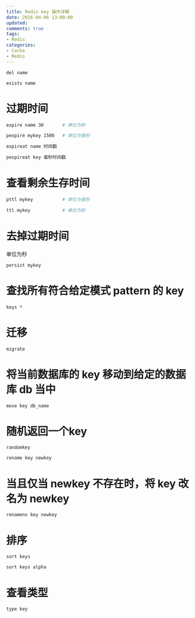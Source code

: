 ```yaml
---
title: Redis key 操作详解
date: 2016-04-06 13:00:00
updated:
comments: true
tags:
- Redis
categories:
- Cache
- Redis
---
```


`del name`

`exists name`

<!--more-->

# 过期时间

```bash
expire name 30       # 单位为秒

pexpire mykey 1500   # 单位为毫秒

expireat name 时间戳

pexpireat key 毫秒时间戳
```

# 查看剩余生存时间

```bash
pttl mykey           # 单位为毫秒

ttl mykey            # 单位为秒
```

# 去掉过期时间

单位为秒

`persist mykey`

# 查找所有符合给定模式 pattern 的 key

`keys *`

# 迁移

`migrate`

# 将当前数据库的 key 移动到给定的数据库 db 当中

`move key db_name`

# 随机返回一个key

`randomkey`

`rename key newkey`

# 当且仅当 newkey 不存在时，将 key 改名为 newkey

`renamenx key newkey`

# 排序

`sort keys`

`sort keys alpha`

# 查看类型

`type key`
